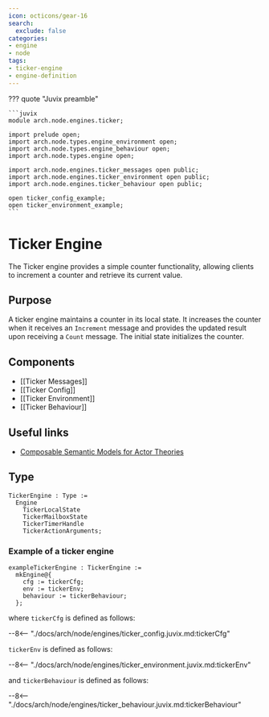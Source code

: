 ```yaml
---
icon: octicons/gear-16
search:
  exclude: false
categories:
- engine
- node
tags:
- ticker-engine
- engine-definition
---
```


??? quote "Juvix preamble"

    ```juvix
    module arch.node.engines.ticker;

    import prelude open;
    import arch.node.types.engine_environment open;
    import arch.node.types.engine_behaviour open;
    import arch.node.types.engine open;

    import arch.node.engines.ticker_messages open public;
    import arch.node.engines.ticker_environment open public;
    import arch.node.engines.ticker_behaviour open public;

    open ticker_config_example;
    open ticker_environment_example;
    ```

# Ticker Engine

The Ticker engine provides a simple counter functionality, allowing
clients to increment a counter and retrieve its current value.

## Purpose

A ticker engine maintains a counter in its local state. It increases the counter
when it receives an `Increment` message and provides the updated result upon
receiving a `Count` message. The initial state initializes the counter.

## Components

- [[Ticker Messages]]
- [[Ticker Config]]
- [[Ticker Environment]]
- [[Ticker Behaviour]]

## Useful links

- [Composable Semantic Models for Actor Theories](https://citeseerx.ist.psu.edu/document?repid=rep1&type=pdf&doi=18475015c7c46d38292833ddda32dc88b5655160)

## Type

<!-- --8<-- [start:TickerEngine] -->
```juvix
TickerEngine : Type :=
  Engine
    TickerLocalState
    TickerMailboxState
    TickerTimerHandle
    TickerActionArguments;
```
<!-- --8<-- [end:TickerEngine] -->

### Example of a ticker engine

<!-- --8<-- [start:exampleTickerEngine] -->
```juvix
exampleTickerEngine : TickerEngine :=
  mkEngine@{
    cfg := tickerCfg;
    env := tickerEnv;
    behaviour := tickerBehaviour;
  };
```
<!-- --8<-- [end:exampleTickerEngine] -->

where `tickerCfg` is defined as follows:

--8<-- "./docs/arch/node/engines/ticker_config.juvix.md:tickerCfg"

`tickerEnv` is defined as follows:

--8<-- "./docs/arch/node/engines/ticker_environment.juvix.md:tickerEnv"

and `tickerBehaviour` is defined as follows:

--8<-- "./docs/arch/node/engines/ticker_behaviour.juvix.md:tickerBehaviour"
